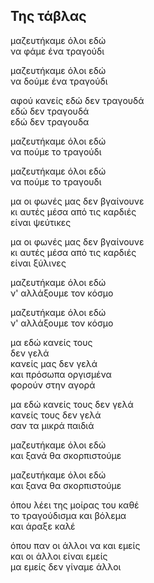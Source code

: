 ## Της τάβλας

μαζευτήκαμε όλοι εδώ  
να φάμε ένα τραγούδι

μαζευτήκαμε όλοι εδώ  
να δούμε ένα τραγούδι

αφού κανείς εδώ δεν τραγουδά  
εδώ δεν τραγουδά  
εδώ δεν τραγουδα

μαζευτήκαμε όλοι εδώ   
να πούμε το τραγούδι

μαζευτήκαμε όλοι εδώ  
να πούμε το τραγουδι

μα οι φωνές μας δεν βγαίνουνε   
κι αυτές μέσα από τις καρδιές  
είναι ψεύτικες

μα οι φωνές μας δεν βγαίνουνε   
κι αυτές μέσα από τις καρδιές  
είναι ξύλινες

μαζευτήκαμε όλοι εδώ   
ν' αλλάξουμε τον κόσμο  

μαζευτήκαμε όλοι εδώ   
ν' αλλάξουμε τον κόσμο

μα εδώ κανείς τους   
δεν γελά  
κανείς μας δεν γελά  
και πρόσωπα οργισμένα  
φορούν στην αγορά

μα εδώ κανείς τους δεν γελά  
κανείς τους δεν γελά  
σαν τα μικρά παιδιά

μαζευτήκαμε όλοι εδώ  
και ξανά θα σκορπιστούμε  

μαζευτήκαμε όλοι εδώ   
και ξανα θα σκορπιστούμε  

όπου λέει της μοίρας του καθέ  
το τραγούδισμα και βόλεμα  
και άραξε καλέ

όπου παν οι άλλοι να και εμείς  
και οι άλλοι είναι εμείς  
μα εμείς δεν γίναμε άλλοι
